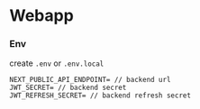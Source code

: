 # Webapp

### Env
create `.env` or `.env.local`
```
NEXT_PUBLIC_API_ENDPOINT= // backend url
JWT_SECRET= // backend secret
JWT_REFRESH_SECRET= // backend refresh secret